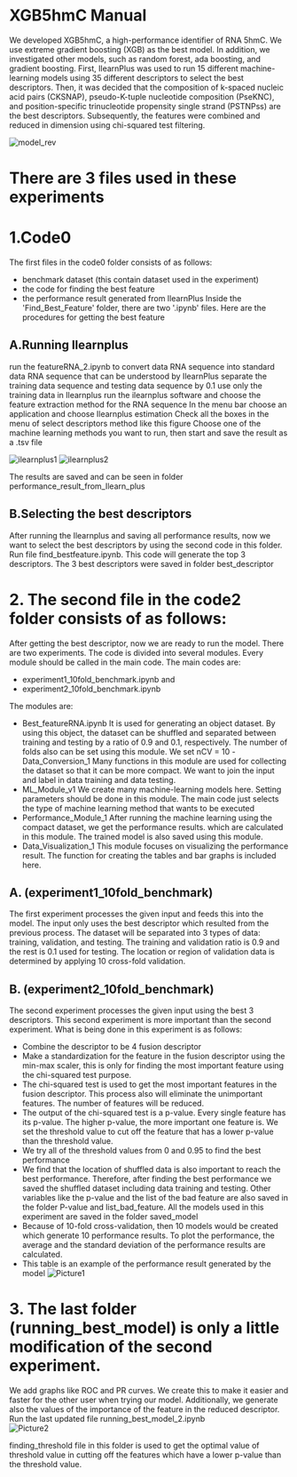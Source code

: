 # XGB5hmC Manual
We developed XGB5hmC, a high-performance identifier of RNA 5hmC. We use extreme gradient boosting (XGB) as the best model. In addition, we investigated other models, such as random forest, ada boosting, and gradient boosting. First, IlearnPlus was used to run 15 different machine-learning models using 35 different descriptors to select the best descriptors. Then, it was decided that the composition of k-spaced nucleic acid pairs (CKSNAP), pseudo-K-tuple nucleotide composition (PseKNC), and position-specific trinucleotide propensity single strand (PSTNPss) are the best descriptors. Subsequently, the features were combined and reduced in dimension using chi-squared test filtering. 

![model_rev](https://user-images.githubusercontent.com/99703772/230023166-ce6b8149-4c6c-48e0-8bbb-f32395d8bf5b.jpg)

# There are 3 files used in these experiments
# 1.Code0 
The first files in the code0 folder consists of as follows:
  - benchmark dataset (this contain dataset used in the experiment)
  - the code for finding the best feature 
  - the performance result generated from IlearnPlus
Inside the 'Find_Best_Feature' folder, there are two '.ipynb' files. Here are the procedures for getting the best feature 
## A.Running Ilearnplus 
run the featureRNA_2.ipynb to convert data RNA sequence into standard data RNA sequence that can be understood by IlearnPlus 
separate the training data sequence and testing data sequence by 0.1
use only the training data in Ilearnplus 
run the ilearnplus software and choose the feature extraction method for the RNA sequence
      In the menu bar choose an application and choose Ilearnplus estimation 
Check all the boxes in the menu of select descriptors method like this figure
Choose one of the machine learning methods you want to run, then start and save the result as a .tsv file 
     
![ilearnplus1](https://user-images.githubusercontent.com/99703772/230024235-25f7c5dc-6421-4a77-8540-9e641cb3bbcc.png)
![ilearnplus2](https://user-images.githubusercontent.com/99703772/230024747-b09a533f-d591-4753-8d3a-1ca45eedef67.png)

The results are saved and can be seen in folder performance_result_from_Ilearn_plus 
## B.Selecting the best descriptors 
After running the Ilearnplus and saving all performance results, now we want to select the best descriptors by using the second code in this folder. 
Run file find_bestfeature.ipynb. This code will generate the top 3 descriptors. The 3 best descriptors were saved in folder best_descriptor

# 2. The second file in the code2 folder consists of as follows:
After getting the best descriptor, now we are ready to run the model. There are two experiments.
The code is divided into several modules. Every module should be called in the main code. 
The main codes are: 
  - experiment1_10fold_benchmark.ipynb and 
  - experiment2_10fold_benchmark.ipynb 

The modules are: 
  - Best_featureRNA.ipynb
It is used for generating an object dataset. By using this object, the dataset can be shuffled and separated between training and testing by a ratio of 0.9 and 0.1, respectively. The number of folds also can be set using this module. We set nCV = 10 
  -Data_Conversion_1
Many functions in this module are used for collecting the dataset so that it can be more compact. We want to join the input and label in data training and data testing.
  - ML_Module_v1
We create many machine-learning models here. Setting parameters should be done in this module. The main code just selects the type of machine learning method that wants to be executed
  - Performance_Module_1
After running the machine learning using the compact dataset, we get the performance results.  which are calculated in this module. The trained model is also saved using this module.  
  - Data_Visualization_1 
This module focuses on visualizing the performance result. The function for creating the tables and bar graphs is included here. 

## A.	(experiment1_10fold_benchmark) 
The first experiment processes the given input and feeds this into the model. 
The input only uses the best descriptor which resulted from the previous process. The dataset will be separated into 3 types of data: training, validation, and testing. The training and validation ratio is 0.9 and the rest is 0.1 used for testing. The location or region of validation data is determined by applying 10 cross-fold validation.
## B.	(experiment2_10fold_benchmark) 
The second experiment processes the given input using the best 3 descriptors. 
This second experiment is more important than the second experiment. What is being done in this experiment is as follows:

  - Combine the descriptor to be 4 fusion descriptor
  -	Make a standardization for the feature in the fusion descriptor using the min-max scaler, this is only for finding the most important feature using the chi-squared test purpose.
  -	The chi-squared test is used to get the most important features in the fusion descriptor. This process also will eliminate the unimportant features. The number of features will be reduced. 
  -	The output of the chi-squared test is a p-value. Every single feature has its p-value. The higher p-value, the more important one feature is. We set the threshold value to cut off the feature that has a lower p-value than the threshold value.
  -	We try all of the threshold values from 0 and 0.95 to find the best performance
  -	We find that the location of shuffled data is also important to reach the best performance. Therefore, after finding the best performance we saved the shuffled dataset including data training and testing. Other variables like the p-value and the list of the bad feature are also saved in the folder P-value and list_bad_feature. All the models used in this experiment are saved in the folder saved_model
  -	Because of 10-fold cross-validation, then 10 models would be created which generate 10 performance results. To plot the performance, the average and the standard deviation of the performance results are calculated.
  -	This table is an example of the performance result generated by the model
![Picture1](https://user-images.githubusercontent.com/99703772/230028259-0425fed8-1f16-4842-8b91-9e0f32f07d72.jpg)


# 3. The last folder (running_best_model) is only a little modification of the second experiment. 
We add graphs like ROC and PR curves. We create this to make it easier and faster for the other user when trying our model. Additionally, we generate also the values of the importance of the feature in the reduced descriptor. Run the last updated file  running_best_model_2.ipynb    
![Picture2](https://user-images.githubusercontent.com/99703772/230028397-63e70130-4312-4930-b481-73c831d52379.jpg)

finding_threshold file in this folder is used to get the optimal value of threshold value in cutting off the features which have a lower p-value than the threshold value. 
